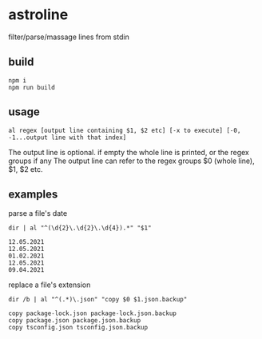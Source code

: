 # astroline

filter/parse/massage lines from stdin

## build
```
npm i
npm run build
```

## usage
```
al regex [output line containing $1, $2 etc] [-x to execute] [-0, -1...output line with that index]
```

The output line is optional. if empty the whole line is printed, or the regex groups if any
The output line can refer to the regex groups $0 (whole line), $1, $2 etc.

## examples

parse a file's date
```
dir | al "^(\d{2}\.\d{2}\.\d{4}).*" "$1"

12.05.2021
12.05.2021
01.02.2021
12.05.2021
09.04.2021
```

replace a file's extension
```
dir /b | al "^(.*)\.json" "copy $0 $1.json.backup"

copy package-lock.json package-lock.json.backup
copy package.json package.json.backup
copy tsconfig.json tsconfig.json.backup
```
